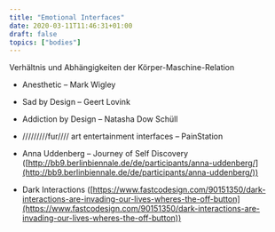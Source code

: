 ```yaml
---
title: "Emotional Interfaces"
date: 2020-03-11T11:46:31+01:00
draft: false
topics: ["bodies"]
---
```


Verhältnis und Abhängigkeiten der Körper-Maschine-Relation

- Anesthetic – Mark Wigley
- Sad by Design – Geert Lovink
- Addiction by Design – Natasha Dow Schüll

- /////////fur//// art entertainment interfaces – PainStation
- Anna Uddenberg – Journey of Self Discovery ([http://bb9.berlinbiennale.de/de/participants/anna-uddenberg/](http://bb9.berlinbiennale.de/de/participants/anna-uddenberg/))

- Dark Interactions ([https://www.fastcodesign.com/90151350/dark-interactions-are-invading-our-lives-wheres-the-off-button](https://www.fastcodesign.com/90151350/dark-interactions-are-invading-our-lives-wheres-the-off-button))

